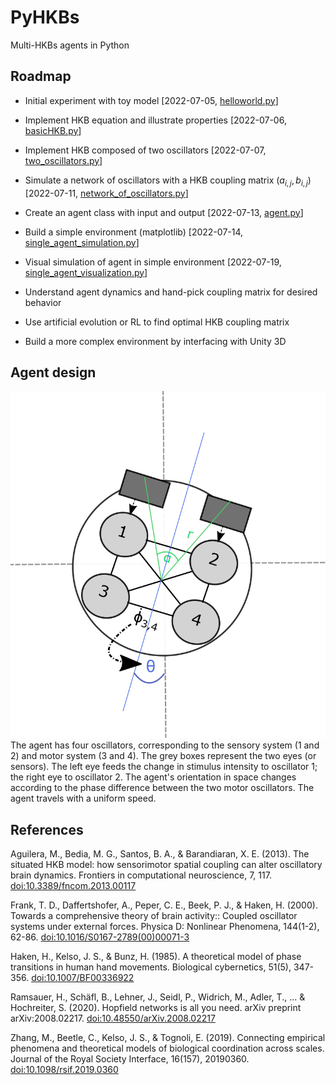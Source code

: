 
# PyHKBs

Multi-HKBs agents in Python

## Roadmap

- Initial experiment with toy model [2022-07-05, [helloworld.py](helloworld.py)]

- Implement HKB equation and illustrate properties [2022-07-06, [basicHKB.py](basicHKB.py)]

- Implement HKB composed of two oscillators [2022-07-07, [two_oscillators.py](two_oscillators.py)]

- Simulate a network of oscillators with a HKB coupling matrix ($a_{i,j}, b_{i,j}$) [2022-07-11, [network_of_oscillators.py](network_of_oscillators.py)]

- Create an agent class with input and output [2022-07-13, [agent.py](agent.py)]

- Build a simple environment (matplotlib) [2022-07-14, [single_agent_simulation.py](single_agent_simulation.py)]

- Visual simulation of agent in simple environment [2022-07-19, [single_agent_visualization.py](single_agent_visualization.py)]

- Understand agent dynamics and hand-pick coupling matrix for desired behavior

- Use artificial evolution or RL to find optimal HKB coupling matrix

- Build a more complex environment by interfacing with Unity 3D

## Agent design
![alt text](https://github.com/ppsp-team/PyHKBs/blob/main/agentSchema.png?raw=true)
The agent has four oscillators, corresponding to the sensory system (1 and 2) and motor system (3 and 4). The grey boxes represent the two eyes (or sensors). The left eye feeds the change in stimulus intensity to oscillator 1; the right eye to oscillator 2. The agent's orientation in space changes according to the phase difference between the two motor oscillators. The agent travels with a uniform speed. 

## References

Aguilera, M., Bedia, M. G., Santos, B. A., & Barandiaran, X. E. (2013). The situated HKB model: how sensorimotor spatial coupling can alter oscillatory brain dynamics. Frontiers in computational neuroscience, 7, 117. [doi:10.3389/fncom.2013.00117](https://www.frontiersin.org/articles/10.3389/fncom.2013.00117/full)

Frank, T. D., Daffertshofer, A., Peper, C. E., Beek, P. J., & Haken, H. (2000). Towards a comprehensive theory of brain activity:: Coupled oscillator systems under external forces. Physica D: Nonlinear Phenomena, 144(1-2), 62-86. [doi:10.1016/S0167-2789(00)00071-3](https://www.sciencedirect.com/science/article/pii/S0167278900000713?via%3Dihub)

Haken, H., Kelso, J. S., & Bunz, H. (1985). A theoretical model of phase transitions in human hand movements. Biological cybernetics, 51(5), 347-356. [doi:10.1007/BF00336922](https://link.springer.com/article/10.1007/BF00336922)

Ramsauer, H., Schäfl, B., Lehner, J., Seidl, P., Widrich, M., Adler, T., ... & Hochreiter, S. (2020). Hopfield networks is all you need. arXiv preprint arXiv:2008.02217. [doi:10.48550/arXiv.2008.02217](https://arxiv.org/abs/2008.02217)

Zhang, M., Beetle, C., Kelso, J. S., & Tognoli, E. (2019). Connecting empirical phenomena and theoretical models of biological coordination across scales. Journal of the Royal Society Interface, 16(157), 20190360. [doi:10.1098/rsif.2019.0360](https://royalsocietypublishing.org/doi/full/10.1098/rsif.2019.0360)
